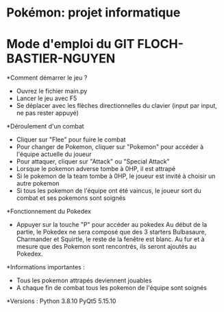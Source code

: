 # Pokémon: projet informatique

# Mode d'emploi du GIT FLOCH-BASTIER-NGUYEN

*Comment démarrer le jeu ?
- Ouvrez le fichier main.py 
- Lancer le jeu avec F5
- Se déplacer avec les flèches directionnelles du clavier (input par input, ne pas rester appuyé)

*Déroulement d'un combat
- Cliquer sur "Flee" pour fuire le combat
- Pour changer de Pokemon, cliquer sur "Pokemon" pour accéder à l'équipe actuelle du joueur
- Pour attaquer, cliquer sur "Attack" ou "Special Attack"
- Lorsque le pokemon adverse tombe à 0HP, il est attrapé
- Si le pokemon de la team tombe à 0HP, le joueur est invité à choisir un autre pokemon
- Si tous les pokemon de l'équipe ont été vaincus, le joueur sort du combat et ses pokemons sont soignés

*Fonctionnement du Pokedex
- Appuyer sur la touche "P" pour accéder au pokedex
Au début de la partie, le Pokedex ne sera composé que des 3 starters Bulbasaure, Charmander et Squirtle, le reste de la fenêtre est blanc. Au fur et à mesure que des Pokemon sont rencontrés, ils seront ajoutés au Pokedex.

*Informations importantes :
- Tous les pokemon attrapés deviennent jouables 
- A chaque fin de combat tous les pokemon de l'équipe sont soignés

*Versions :
Python 3.8.10
PyQt5 5.15.10



